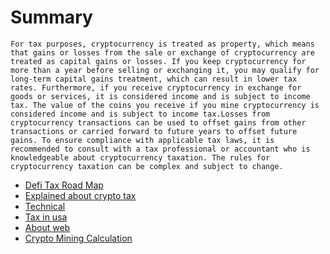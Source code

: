 # Summary
```
For tax purposes, cryptocurrency is treated as property, which means that gains or losses from the sale or exchange of cryptocurrency are treated as capital gains or losses. If you keep cryptocurrency for more than a year before selling or exchanging it, you may qualify for long-term capital gains treatment, which can result in lower tax rates. Furthermore, if you receive cryptocurrency in exchange for goods or services, it is considered income and is subject to income tax. The value of the coins you receive if you mine cryptocurrency is considered income and is subject to income tax.Losses from cryptocurrency transactions can be used to offset gains from other transactions or carried forward to future years to offset future gains. To ensure compliance with applicable tax laws, it is recommended to consult with a tax professional or accountant who is knowledgeable about cryptocurrency taxation. The rules for cryptocurrency taxation can be complex and subject to change.
```
- [Defi Tax Road Map](Defi_Tax_Road_Map.md)
- [Explained about crypto tax](2Explained_about_crypto-tax.md)
- [Technical](4Technical.md)
- [Tax in usa](3Tax_in_USA.md)
- [About web](About_web.md)
- [Crypto Mining Calculation](5Crypto_mining_calculation.md)